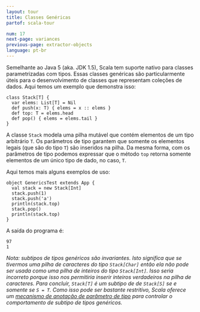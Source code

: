 ```yaml
---
layout: tour
title: Classes Genéricas
partof: scala-tour

num: 17
next-page: variances
previous-page: extractor-objects
language: pt-br
---
```


Semelhante ao Java 5 (aka. JDK 1.5), Scala tem suporte nativo para classes parametrizadas com tipos. Essas classes genéricas são particularmente úteis para o desenvolvimento de classes que representam coleções de dados.
Aqui temos um exemplo que demonstra isso:

```tut
class Stack[T] {
  var elems: List[T] = Nil
  def push(x: T) { elems = x :: elems }
  def top: T = elems.head
  def pop() { elems = elems.tail }
}
```

A classe `Stack` modela uma pilha mutável que contém elementos de um tipo arbitrário `T`. Os parâmetros de tipo garantem que somente os elementos legais (que são do tipo `T`) são inseridos na pilha. Da mesma forma, com os parâmetros de tipo podemos expressar que o método `top` retorna somente elementos de um único tipo de dado, no caso, `T`.

Aqui temos mais alguns exemplos de uso:

```tut
object GenericsTest extends App {
  val stack = new Stack[Int]
  stack.push(1)
  stack.push('a')
  println(stack.top)
  stack.pop()
  println(stack.top)
}
```

A saída do programa é:

```
97
1
```
_Nota: subtipos de tipos genéricos são *invariantes*. Isto significa que se tivermos uma pilha de caracteres do tipo `Stack[Char]` então ela não pode ser usada como uma pilha de inteiros do tipo `Stack[Int]`. Isso seria incorreto porque isso nos permitiria inserir inteiros verdadeiros na pilha de caracteres. Para concluir, `Stack[T]` é um subtipo de de `Stack[S]` se e somente se `S = T`. Como isso pode ser bastante restritivo, Scala oferece um [mecanismo de anotação de parâmetro de tipo](variances.html) para controlar o comportamento de subtipo de tipos genéricos._
